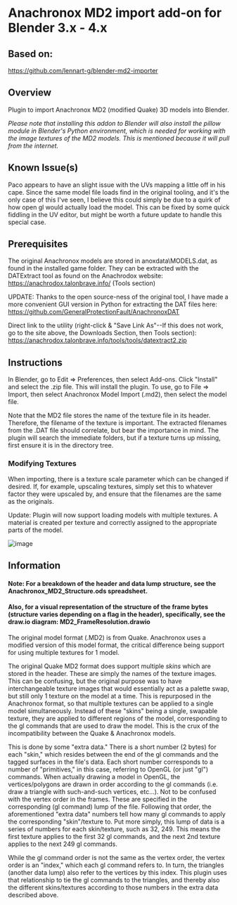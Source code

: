 # Anachronox MD2 import add-on for Blender 3.x - 4.x

## Based on:
https://github.com/lennart-g/blender-md2-importer

## Overview
Plugin to import Anachronox MD2 (modified Quake) 3D models into Blender.

*Please note that installing this addon to Blender will also install the pillow module in Blender's Python environment, which is needed for working with the image textures of the MD2 models.
This is mentioned because it will pull from the internet.*

## Known Issue(s)
Paco appears to have an slight issue with the UVs mapping a little off in his cape.  Since the same model file loads find in the original tooling, and it's the only case of this I've seen, I believe
this could simply be due to a quirk of how open gl would actually load the model.  This can be fixed by some quick fiddling in the UV editor, but might be worth a future update to handle this special case.

## Prerequisites
The original Anachronox models are stored in anoxdata\MODELS.dat, as found in the installed game folder.
They can be extracted with the DATExtract tool as found on the Anachrodox website:  https://anachrodox.talonbrave.info/
(Tools section)

UPDATE:  Thanks to the open source-ness of the original tool, I have made a more convenient GUI version in Python for extracting the DAT files here:
https://github.com/GeneralProtectionFault/AnachronoxDAT

Direct link to the utility (right-click & "Save Link As"--If this does not work, go to the site above, the Downloads Section, then Tools section):
https://anachrodox.talonbrave.info/tools/tools/datextract2.zip

## Instructions
In Blender, go to Edit => Preferences, then select Add-ons.  Click "Install" and select the .zip file.  This will install the plugin.
To use, go to File => Import, then select Anachronox Model Import (.md2), then select the model file.

Note that the MD2 file stores the name of the texture file in its header.  Therefore, the filename of the texture is important.  The extracted filenames from the .DAT file should correlate, but bear the importance in mind.  The plugin will search the immediate folders, but if a texture turns up missing, first ensure it is in the directory tree.

### Modifying Textures
When importing, there is a texture scale parameter which can be changed if desired.  If, for example, upscaling textures, simply set this to whatever factor they were upscaled by, and ensure that the filenames are the same as the originals.

Update:
Plugin will now support loading models with multiple textures.  A material is created per texture and correctly assigned to the appropriate parts of the model.

![image](https://user-images.githubusercontent.com/29645865/210277081-265c5ab1-16d2-4cec-9808-503561bb80a7.png)

## Information
#### Note: For a breakdown of the header and data lump structure, see the Anachronox_MD2_Structure.ods spreadsheet.
#### Also, for a visual representation of the structure of the frame bytes (structure varies depending on a flag in the header), specifically, see the draw.io diagram: MD2_FrameResolution.drawio

The original model format (.MD2) is from Quake.  Anachronox uses a modified version of this model format, the critical difference being support for using multiple textures for 1 model.

The original Quake MD2 format does support multiple *skins* which are stored in the header.  These are simply the names of the texture images.  This can be confusing, but the original purpose was to have interchangeable texture images that would essentially act as a palette swap, but still only 1 texture on the model at a time.  This is repurposed in the Anachronox format, so that multiple textures can be applied to a single model simultaneously.  Instead of these "skins" being a single, swapable texture, they are applied to different regions of the model, corresponding to the gl commands that are used to draw the model.  This is the crux of the incompatibility between the Quake & Anachronox models.

This is done by some "extra data." There is a short number (2 bytes) for each "skin," which resides between the end of the gl commands and the tagged surfaces in the file's data.  Each short number corresponds to a number of "primitives," in this case, referring to OpenGL (or just "gl") commands.  When actually drawing a model in OpenGL, the vertices/polygons are drawn in order according to the gl commands (i.e. draw a triangle with such-and-such vertices, etc...).  Not to be confused with the vertex order in the frames.  These are specified in the corresponding (gl command) lump of the file.  Following that order, the aforementioned "extra data" numbers tell how many gl commands to apply the corresponding "skin"/texture to.  Put more simply, this lump of data is a series of numbers for each skin/texture, such as 32, 249.  This means the first texture applies to the first 32 gl commands, and the next 2nd texture applies to the next 249 gl commands.

While the gl command order is not the same as the vertex order, the vertex order is an "index," which each gl command refers to.  In turn, the triangles (another data lump) also refer to the vertices by this index.  This plugin uses that relationship to tie the gl commands to the triangles, and thereby also the different skins/textures according to those numbers in the extra data described above.
